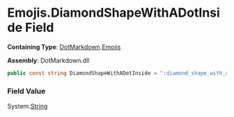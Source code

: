 # Emojis\.DiamondShapeWithADotInside Field

**Containing Type**: [DotMarkdown](../../README.md)\.[Emojis](../README.md)

**Assembly**: DotMarkdown\.dll

```csharp
public const string DiamondShapeWithADotInside = ":diamond_shape_with_a_dot_inside:"
```

### Field Value

System\.[String](https://docs.microsoft.com/en-us/dotnet/api/system.string)